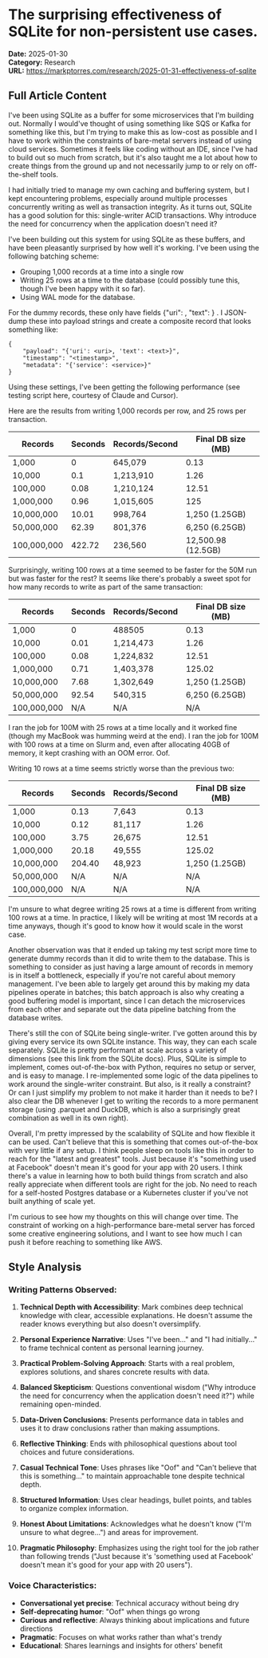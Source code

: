 # The surprising effectiveness of SQLite for non-persistent use cases.

**Date:** 2025-01-30  
**Category:** Research  
**URL:** https://markptorres.com/research/2025-01-31-effectiveness-of-sqlite

## Full Article Content

I've been using SQLite as a buffer for some microservices that I'm building out. Normally I would've thought of using something like SQS or Kafka for something like this, but I'm trying to make this as low-cost as possible and I have to work within the constraints of bare-metal servers instead of using cloud services. Sometimes it feels like coding without an IDE, since I've had to build out so much from scratch, but it's also taught me a lot about how to create things from the ground up and not necessarily jump to or rely on off-the-shelf tools.

I had initially tried to manage my own caching and buffering system, but I kept encountering problems, especially around multiple processes concurrently writing as well as transaction integrity. As it turns out, SQLite has a good solution for this: single-writer ACID transactions. Why introduce the need for concurrency when the application doesn't need it?

I've been building out this system for using SQLite as these buffers, and have been pleasantly surprised by how well it's working. I've been using the following batching scheme:

- Grouping 1,000 records at a time into a single row
- Writing 25 rows at a time to the database (could possibly tune this, though I've been happy with it so far).
- Using WAL mode for the database.

For the dummy records, these only have fields {"uri": <uri>, "text": <text>} . I JSON-dump these into payload strings and create a composite record that looks something like:

```
{
    "payload": "{'uri': <uri>, 'text': <text>}",
    "timestamp": "<timestamp>",
    "metadata": "{'service': <service>}"
}
```

Using these settings, I've been getting the following performance (see testing script here, courtesy of Claude and Cursor).

Here are the results from writing 1,000 records per row, and 25 rows per transaction.

| Records | Seconds | Records/Second | Final DB size (MB) |
|---------|---------|----------------|-------------------|
| 1,000 | 0 | 645,079 | 0.13 |
| 10,000 | 0.1 | 1,213,910 | 1.26 |
| 100,000 | 0.08 | 1,210,124 | 12.51 |
| 1,000,000 | 0.96 | 1,015,605 | 125 |
| 10,000,000 | 10.01 | 998,764 | 1,250 (1.25GB) |
| 50,000,000 | 62.39 | 801,376 | 6,250 (6.25GB) |
| 100,000,000 | 422.72 | 236,560 | 12,500.98 (12.5GB) |

Surprisingly, writing 100 rows at a time seemed to be faster for the 50M run but was faster for the rest? It seems like there's probably a sweet spot for how many records to write as part of the same transaction:

| Records | Seconds | Records/Second | Final DB size (MB) |
|---------|---------|----------------|-------------------|
| 1,000 | 0 | 488505 | 0.13 |
| 10,000 | 0.01 | 1,214,473 | 1.26 |
| 100,000 | 0.08 | 1,224,832 | 12.51 |
| 1,000,000 | 0.71 | 1,403,378 | 125.02 |
| 10,000,000 | 7.68 | 1,302,649 | 1,250 (1.25GB) |
| 50,000,000 | 92.54 | 540,315 | 6,250 (6.25GB) |
| 100,000,000 | N/A | N/A | N/A |

I ran the job for 100M with 25 rows at a time locally and it worked fine (though my MacBook was humming weird at the end). I ran the job for 100M with 100 rows at a time on Slurm and, even after allocating 40GB of memory, it kept crashing with an OOM error. Oof.

Writing 10 rows at a time seems strictly worse than the previous two:

| Records | Seconds | Records/Second | Final DB size (MB) |
|---------|---------|----------------|-------------------|
| 1,000 | 0.13 | 7,643 | 0.13 |
| 10,000 | 0.12 | 81,117 | 1.26 |
| 100,000 | 3.75 | 26,675 | 12.51 |
| 1,000,000 | 20.18 | 49,555 | 125.02 |
| 10,000,000 | 204.40 | 48,923 | 1,250 (1.25GB) |
| 50,000,000 | N/A | N/A | N/A |
| 100,000,000 | N/A | N/A | N/A |

I'm unsure to what degree writing 25 rows at a time is different from writing 100 rows at a time. In practice, I likely will be writing at most 1M records at a time anyways, though it's good to know how it would scale in the worst case.

Another observation was that it ended up taking my test script more time to generate dummy records than it did to write them to the database. This is something to consider as just having a large amount of records in memory is in itself a bottleneck, especially if you're not careful about memory management. I've been able to largely get around this by making my data pipelines operate in batches; this batch approach is also why creating a good buffering model is important, since I can detach the microservices from each other and separate out the data pipeline batching from the database writes.

There's still the con of SQLite being single-writer. I've gotten around this by giving every service its own SQLite instance. This way, they can each scale separately. SQLite is pretty performant at scale across a variety of dimensions (see this link from the SQLite docs). Plus, SQLite is simple to implement, comes out-of-the-box with Python, requires no setup or server, and is easy to manage. I re-implemented some logic of the data pipelines to work around the single-writer constraint. But also, is it really a constraint? Or can I just simplify my problem to not make it harder than it needs to be? I also clear the DB whenever I get to writing the records to a more permanent storage (using .parquet and DuckDB, which is also a surprisingly great combination as well in its own right).

Overall, I'm pretty impressed by the scalability of SQLite and how flexible it can be used. Can't believe that this is something that comes out-of-the-box with very little if any setup. I think people sleep on tools like this in order to reach for the "latest and greatest" tools. Just because it's "something used at Facebook" doesn't mean it's good for your app with 20 users. I think there's a value in learning how to both build things from scratch and also really appreciate when different tools are right for the job. No need to reach for a self-hosted Postgres database or a Kubernetes cluster if you've not built anything of scale yet.

I'm curious to see how my thoughts on this will change over time. The constraint of working on a high-performance bare-metal server has forced some creative engineering solutions, and I want to see how much I can push it before reaching to something like AWS.

## Style Analysis

### Writing Patterns Observed:

1. **Technical Depth with Accessibility**: Mark combines deep technical knowledge with clear, accessible explanations. He doesn't assume the reader knows everything but also doesn't oversimplify.

2. **Personal Experience Narrative**: Uses "I've been..." and "I had initially..." to frame technical content as personal learning journey.

3. **Practical Problem-Solving Approach**: Starts with a real problem, explores solutions, and shares concrete results with data.

4. **Balanced Skepticism**: Questions conventional wisdom ("Why introduce the need for concurrency when the application doesn't need it?") while remaining open-minded.

5. **Data-Driven Conclusions**: Presents performance data in tables and uses it to draw conclusions rather than making assumptions.

6. **Reflective Thinking**: Ends with philosophical questions about tool choices and future considerations.

7. **Casual Technical Tone**: Uses phrases like "Oof" and "Can't believe that this is something..." to maintain approachable tone despite technical depth.

8. **Structured Information**: Uses clear headings, bullet points, and tables to organize complex information.

9. **Honest About Limitations**: Acknowledges what he doesn't know ("I'm unsure to what degree...") and areas for improvement.

10. **Pragmatic Philosophy**: Emphasizes using the right tool for the job rather than following trends ("Just because it's 'something used at Facebook' doesn't mean it's good for your app with 20 users").

### Voice Characteristics:
- **Conversational yet precise**: Technical accuracy without being dry
- **Self-deprecating humor**: "Oof" when things go wrong
- **Curious and reflective**: Always thinking about implications and future directions
- **Pragmatic**: Focuses on what works rather than what's trendy
- **Educational**: Shares learnings and insights for others' benefit 